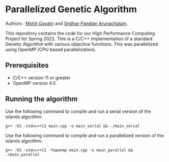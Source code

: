 # Parallelized Genetic Algorithm 
Authors : [Mohit Gayatri](https://github.com/mgayatri77) and [Sridhar Pandian Arunachalam](https://github.com/SridharPandian). 

This repository contains the code for our High Performance Computing Project for Spring 2022. This is a C/C++ implementation of a standard Genetic Algorithm with various objective functions. This was parallelized using OpenMP (CPU based parallelization).

## Prerequisites
- C/C++ version 11 or greater
- OpenMP version 4.5

## Running the algorithm
Use the following command to compile and run a serial version of the islands algorithm:
```
g++ -O3 -std=c++11 main.cpp -o main_serial && ./main_serial
```
Use the following command to compile and run a parallelized version of the islands algorithm:
```
g++ -O3 -std=c++11 -fopenmp main.cpp -o main_parallel && ./main_parallel
```